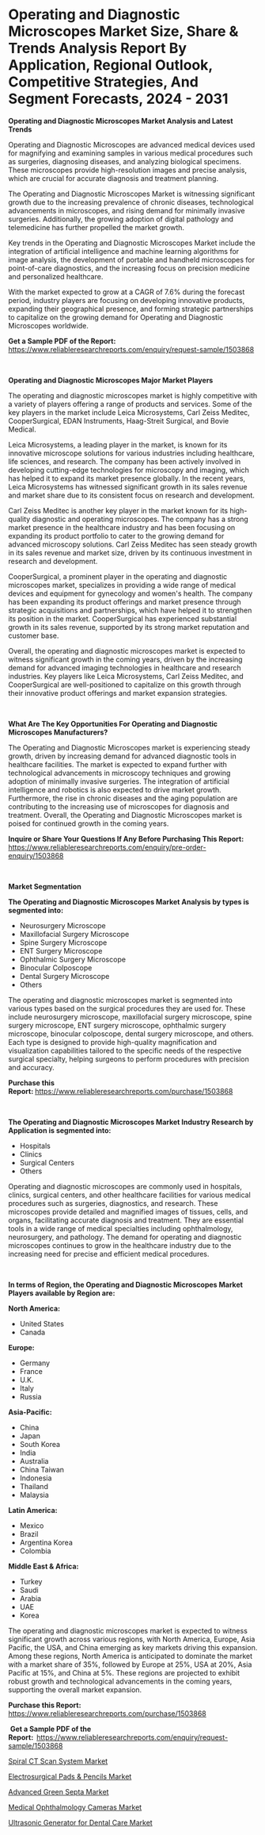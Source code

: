 <p><h1>Operating and Diagnostic Microscopes Market Size, Share & Trends Analysis Report By Application, Regional Outlook, Competitive Strategies, And Segment Forecasts, 2024 - 2031</h1></p><p><strong>Operating and Diagnostic Microscopes Market Analysis and Latest Trends</strong></p>
<p><p>Operating and Diagnostic Microscopes are advanced medical devices used for magnifying and examining samples in various medical procedures such as surgeries, diagnosing diseases, and analyzing biological specimens. These microscopes provide high-resolution images and precise analysis, which are crucial for accurate diagnosis and treatment planning.</p><p>The Operating and Diagnostic Microscopes Market is witnessing significant growth due to the increasing prevalence of chronic diseases, technological advancements in microscopes, and rising demand for minimally invasive surgeries. Additionally, the growing adoption of digital pathology and telemedicine has further propelled the market growth.</p><p>Key trends in the Operating and Diagnostic Microscopes Market include the integration of artificial intelligence and machine learning algorithms for image analysis, the development of portable and handheld microscopes for point-of-care diagnostics, and the increasing focus on precision medicine and personalized healthcare.</p><p>With the market expected to grow at a CAGR of 7.6% during the forecast period, industry players are focusing on developing innovative products, expanding their geographical presence, and forming strategic partnerships to capitalize on the growing demand for Operating and Diagnostic Microscopes worldwide.</p></p>
<p><strong>Get a Sample PDF of the Report:&nbsp;</strong> <a href="https://www.reliableresearchreports.com/enquiry/request-sample/1503868">https://www.reliableresearchreports.com/enquiry/request-sample/1503868</a></p>
<p>&nbsp;</p>
<p><strong>Operating and Diagnostic Microscopes Major Market Players</strong></p>
<p><p>The operating and diagnostic microscopes market is highly competitive with a variety of players offering a range of products and services. Some of the key players in the market include Leica Microsystems, Carl Zeiss Meditec, CooperSurgical, EDAN Instruments, Haag-Streit Surgical, and Bovie Medical.</p><p>Leica Microsystems, a leading player in the market, is known for its innovative microscope solutions for various industries including healthcare, life sciences, and research. The company has been actively involved in developing cutting-edge technologies for microscopy and imaging, which has helped it to expand its market presence globally. In the recent years, Leica Microsystems has witnessed significant growth in its sales revenue and market share due to its consistent focus on research and development.</p><p>Carl Zeiss Meditec is another key player in the market known for its high-quality diagnostic and operating microscopes. The company has a strong market presence in the healthcare industry and has been focusing on expanding its product portfolio to cater to the growing demand for advanced microscopy solutions. Carl Zeiss Meditec has seen steady growth in its sales revenue and market size, driven by its continuous investment in research and development.</p><p>CooperSurgical, a prominent player in the operating and diagnostic microscopes market, specializes in providing a wide range of medical devices and equipment for gynecology and women's health. The company has been expanding its product offerings and market presence through strategic acquisitions and partnerships, which have helped it to strengthen its position in the market. CooperSurgical has experienced substantial growth in its sales revenue, supported by its strong market reputation and customer base.</p><p>Overall, the operating and diagnostic microscopes market is expected to witness significant growth in the coming years, driven by the increasing demand for advanced imaging technologies in healthcare and research industries. Key players like Leica Microsystems, Carl Zeiss Meditec, and CooperSurgical are well-positioned to capitalize on this growth through their innovative product offerings and market expansion strategies.</p></p>
<p>&nbsp;</p>
<p><strong>What Are The Key Opportunities For Operating and Diagnostic Microscopes Manufacturers?</strong></p>
<p><p>The Operating and Diagnostic Microscopes market is experiencing steady growth, driven by increasing demand for advanced diagnostic tools in healthcare facilities. The market is expected to expand further with technological advancements in microscopy techniques and growing adoption of minimally invasive surgeries. The integration of artificial intelligence and robotics is also expected to drive market growth. Furthermore, the rise in chronic diseases and the aging population are contributing to the increasing use of microscopes for diagnosis and treatment. Overall, the Operating and Diagnostic Microscopes market is poised for continued growth in the coming years.</p></p>
<p><strong>Inquire or Share Your Questions If Any Before Purchasing This Report:</strong> <a href="https://www.reliableresearchreports.com/enquiry/pre-order-enquiry/1503868">https://www.reliableresearchreports.com/enquiry/pre-order-enquiry/1503868</a></p>
<p>&nbsp;</p>
<p><strong>Market Segmentation</strong></p>
<p><strong>The Operating and Diagnostic Microscopes Market Analysis by types is segmented into:</strong></p>
<p><ul><li>Neurosurgery Microscope</li><li>Maxillofacial Surgery Microscope</li><li>Spine Surgery Microscope</li><li>ENT Surgery Microscope</li><li>Ophthalmic Surgery Microscope</li><li>Binocular Colposcope</li><li>Dental Surgery Microscope</li><li>Others</li></ul></p>
<p><p>The operating and diagnostic microscopes market is segmented into various types based on the surgical procedures they are used for. These include neurosurgery microscope, maxillofacial surgery microscope, spine surgery microscope, ENT surgery microscope, ophthalmic surgery microscope, binocular colposcope, dental surgery microscope, and others. Each type is designed to provide high-quality magnification and visualization capabilities tailored to the specific needs of the respective surgical specialty, helping surgeons to perform procedures with precision and accuracy.</p></p>
<p><strong>Purchase this Report:&nbsp;</strong><a href="https://www.reliableresearchreports.com/purchase/1503868">https://www.reliableresearchreports.com/purchase/1503868</a></p>
<p>&nbsp;</p>
<p><strong>The Operating and Diagnostic Microscopes Market Industry Research by Application is segmented into:</strong></p>
<p><ul><li>Hospitals</li><li>Clinics</li><li>Surgical Centers</li><li>Others</li></ul></p>
<p><p>Operating and diagnostic microscopes are commonly used in hospitals, clinics, surgical centers, and other healthcare facilities for various medical procedures such as surgeries, diagnostics, and research. These microscopes provide detailed and magnified images of tissues, cells, and organs, facilitating accurate diagnosis and treatment. They are essential tools in a wide range of medical specialties including ophthalmology, neurosurgery, and pathology. The demand for operating and diagnostic microscopes continues to grow in the healthcare industry due to the increasing need for precise and efficient medical procedures.</p></p>
<p>&nbsp;</p>
<p><strong>In terms of Region, the Operating and Diagnostic Microscopes Market Players available by Region are:</strong></p>
<p>
    <p> <strong> North America: </strong>
        <ul>
            <li>United States</li>
            <li>Canada</li>
        </ul>
        </p> 
    <p> <strong> Europe: </strong>
        <ul>
            <li>Germany</li>
            <li>France</li>
            <li>U.K.</li>
            <li>Italy</li>
            <li>Russia</li>
        </ul>
        </p> 
    <p> <strong> Asia-Pacific: </strong>
        <ul>
            <li>China</li>
            <li>Japan</li>
            <li>South Korea</li>
            <li>India</li>
            <li>Australia</li>
            <li>China Taiwan</li>
            <li>Indonesia</li>
            <li>Thailand</li>
            <li>Malaysia</li>
        </ul>
        </p> 
    <p> <strong> Latin America: </strong>
        <ul>
            <li>Mexico</li>
            <li>Brazil</li>
            <li>Argentina Korea</li>
            <li>Colombia</li>
        </ul>
        </p> 
    <p> <strong> Middle East & Africa: </strong>
        <ul>
            <li>Turkey</li>
            <li>Saudi</li>
            <li>Arabia</li>
            <li>UAE</li>
            <li>Korea</li>
        </ul>
    </p>
    </p>
<p><p>The operating and diagnostic microscopes market is expected to witness significant growth across various regions, with North America, Europe, Asia Pacific, the USA, and China emerging as key markets driving this expansion. Among these regions, North America is anticipated to dominate the market with a market share of 35%, followed by Europe at 25%, USA at 20%, Asia Pacific at 15%, and China at 5%. These regions are projected to exhibit robust growth and technological advancements in the coming years, supporting the overall market expansion.</p></p>
<p><strong>Purchase this Report: </strong><a href="https://www.reliableresearchreports.com/purchase/1503868">https://www.reliableresearchreports.com/purchase/1503868</a></p>
<p>&nbsp;<strong>Get a Sample PDF of the Report:&nbsp;&nbsp;</strong><a href="https://www.reliableresearchreports.com/enquiry/request-sample/1503868">https://www.reliableresearchreports.com/enquiry/request-sample/1503868</a></p>
<p><strong></strong></p>
<p><p><a href="https://medium.com/@clevehilll2023/spiral-ct-scan-system-market-exploring-market-share-market-trends-and-future-growth-09b528cb5ff6">Spiral CT Scan System Market</a></p><p><a href="https://medium.com/@clevehilll2023/electrosurgical-pads-amp-pencils-market-competitive-analysis-market-trends-and-forecast-to-2031-31ed2fad7718">Electrosurgical Pads & Pencils Market</a></p><p><a href="https://medium.com/@clevehilll2023/advanced-green-septa-market-size-reveals-the-best-marketing-channels-in-global-industry-c8f24169b2b9">Advanced Green Septa Market</a></p><p><a href="https://medium.com/@clevehilll2023/medical-ophthalmology-cameras-market-report-reveals-the-latest-trends-and-growth-opportunities-of-eb89e7ce9cbe">Medical Ophthalmology Cameras Market</a></p><p><a href="https://medium.com/@clevehilll2023/ultrasonic-generator-for-dental-care-market-size-reveals-the-best-marketing-channels-in-global-bfcd64d29081">Ultrasonic Generator for Dental Care Market</a></p></p>